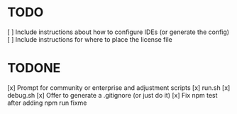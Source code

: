 TODO
====

[ ] Include instructions about how to configure IDEs (or generate the config)
[ ] Include instructions for where to place the license file

TODONE
======
[x] Prompt for community or enterprise and adjustment scripts
    [x] run.sh
    [x] debug.sh
[x] Offer to generate a .gitignore (or just do it)
[x] Fix npm test after adding npm run fixme

